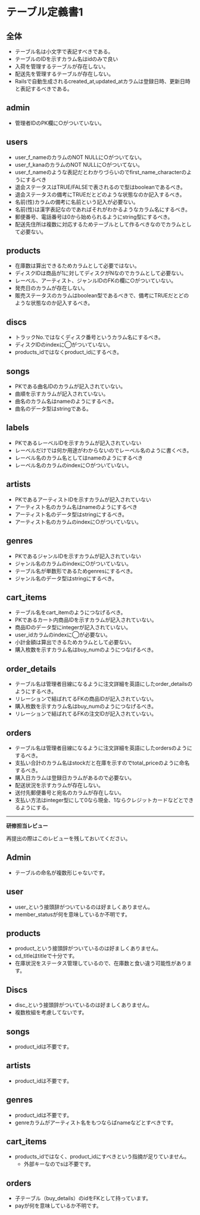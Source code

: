 # テーブル定義書1
## 全体
- テーブル名は小文字で表記すべきである。
- テーブルのIDを示すカラム名はidのみで良い
- 入荷を管理するテーブルが存在しない。
- 配送先を管理するテーブルが存在しない。
- Railsで自動生成されるcreated_at,updated_atカラムは登録日時、更新日時と表記するべきである。

## admin
- 管理者IDのPK欄に○がついていない。

## users
- user_f_nameのカラムのNOT NULLに○がついてない。
- user_f_kanaのカラムのNOT NULLに○がついてない。
- user_f_nameのような表記だとわかりづらいのでfirst_name_characterのようにするべき
- 退会ステータスはTRUE/FALSEで表されるので型はbooleanであるべき。
- 退会ステータスの備考にTRUEだとどのような状態なのか記入するべき。
- 名前(性)カラムの備考に名前という記入が必要ない。
- 名前(性)は漢字表記なのであればそれがわかるようなカラム名にするべき。
- 郵便番号、電話番号は0から始められるようにstring型にするべき。
- 配送先住所は複数に対応するためテーブルとして作るべきなのでカラムとして必要ない。

## products
- 在庫数は算出できるためカラムとして必要ではない。
- ディスクIDは商品が1に対してディスクがNなのでカラムとして必要ない。
- レーベル、アーティスト、ジャンルIDのFKの欄に○がついていない。
- 発売日のカラムが存在しない。
- 販売ステータスのカラムはboolean型であるべきで、備考にTRUEだとどのような状態なのか記入するべき。

## discs
- トラックNo.ではなくディスク番号というカラム名にするべき。
- ディスクIDのindexに◯がついていない。
- products_idではなくproduct_idにするべき。

## songs
- PKである曲名IDのカラムが記入されていない。
- 曲順を示すカラムが記入されていない。
- 曲名のカラム名はnameのようにするべき。
- 曲名のデータ型はstringである。

## labels
- PKであるレーベルIDを示すカラムが記入されていない
- レーベルだけでは何か用途がわからないのでレーベル名のように書くべき。
- レーベル名のカラム名としてはnameのようにするべき
- レーベル名のカラムのindexに○がついていない。

## artists
- PKであるアーティストIDを示すカラムが記入されていない
- アーティスト名のカラム名はnameのようにするべき
- アーティスト名のデータ型はstringにするべき。
- アーティスト名のカラムのindexに○がついていない。

## genres
- PKであるジャンルIDを示すカラムが記入されていない
- ジャンル名のカラムのindexに○がついていない。
- テーブル名が単数形であるためgenresにするべき。
- ジャンル名のデータ型はstringにするべき。

## cart_items
- テーブル名をcart_itemのようにつなげるべき。
- PKであるカート内商品IDを示すカラムが記入されていない。
- 商品IDのデータ型にintegerが記入されていない。
- user_idカラムのindexに◯が必要ない。
- 小計金額は算出できるためカラムとして必要ない。
- 購入枚数を示すカラム名はbuy_numのようにつなげるべき。

## order_details
- テーブル名は管理者目線になるように注文詳細を英語にしたorder_detailsのようにするべき。
- リレーションで結ばれてるFKの商品IDが記入されていない。
- 購入枚数を示すカラム名はbuy_numのようにつなげるべき。
- リレーションで結ばれてるFKの注文IDが記入されていない。

## orders
- テーブル名は管理者目線になるように注文詳細を英語にしたordersのようにするべき。
- 支払い合計のカラム名はstockだと在庫を示すのでtotal_priceのように命名するべき。
- 購入日カラムは登録日カラムがあるので必要ない。
- 配送状況を示すカラムが存在しない。
- 送付先郵便番号と宛名のカラムが存在しない。
- 支払い方法はinteger型にして0なら現金、1ならクレジットカードなどとできるようにする。

---

**研修担当レビュー**

再提出の際はこのレビューを残しておいてください。

## Admin
- テーブルの命名が複数形じゃないです。
## user
- user_という接頭辞がついているのは好ましくありません。
- member_statusが何を意味しているか不明です。

## products
- product_という接頭辞がついているのは好ましくありません。
- cd_titleはtitleで十分です。
- 在庫状況をステータス管理しているので、在庫数と食い違う可能性があります。

## Discs
- disc_という接頭辞がついているのは好ましくありません。
- 複数枚組を考慮してないです。

## songs
- product_idは不要です。

## artists
- product_idは不要です。

## genres
- product_idは不要です。
- genreカラムがアーティスト名をもつならばnameなどとすべきです。

## cart_items
- products_idではなく、product_idにすべきという指摘が足りていません。
  -  外部キーなのでsは不要です。

## orders
- 子テーブル（buy_details）のidをFKとして持っています。
- payが何を意味しているか不明です。
